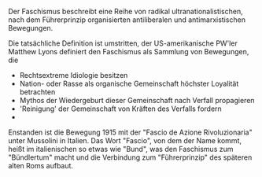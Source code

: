 Der Faschismus beschreibt eine Reihe von radikal ultranationalistischen, nach dem Führerprinzip organisierten antiliberalen und antimarxistischen Bewegungen.

Die tatsächliche Definition ist umstritten, der US-amerikanische PW'ler Matthew Lyons definiert den Faschismus als Sammlung von Bewegungen, die
- Rechtsextreme Idiologie besitzen
- Nation- oder Rasse als organische Gemeinschaft höchster Loyalität betrachten
- Mythos der Wiedergeburt dieser Gemeinschaft nach Verfall propagieren
- 'Reinigung' der Gemeinschaft von Kräften des Verfalls fordern
- 


Enstanden ist die Bewegung 1915 mit der "Fascio de Azione Rivoluzionaria" unter Mussolini in Italien. Das Wort "Fascio", von dem der Name kommt, heißt im italienischen so etwas wie "Bund", was den Faschismus zum "Bündlertum" macht und die Verbindung zum "Führerprinzip" des späteren alten Roms aufbaut.